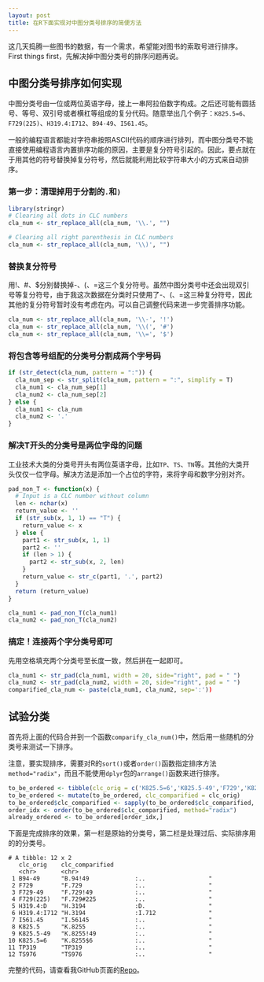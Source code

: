 ```yaml
---
layout: post
title: 在R下面实现对中图分类号排序的简便方法
---
```


这几天捣腾一些图书的数据，有一个需求，希望能对图书的索取号进行排序。First things first，先解决掉中图分类号的排序问题再说。

## 中图分类号排序如何实现

中图分类号由一位或两位英语字母，接上一串阿拉伯数字构成。之后还可能有圆括号、等号、双引号或者横杠等组成的复分代码。随意举出几个例子：`K825.5=6`、`F729(225)`、`H319.4:I712`、`B94-49`、`I561.45`。

一般的编程语言都能对字符串按照ASCII代码的顺序进行排列，而中图分类号不能直接使用编程语言内置排序功能的原因，主要是复分符号引起的。因此，要点就在于用其他的符号替换掉复分符号，然后就能利用比较字符串大小的方式来自动排序。

### 第一步：清理掉用于分割的`.`和`)`

```R
library(stringr)
# Clearing all dots in CLC numbers
cla_num <- str_replace_all(cla_num, '\\.', "")

# Clearing all right parenthesis in CLC numbers
cla_num <- str_replace_all(cla_num, '\\)', "")
```
### 替换复分符号

用!、#、$分别替换掉-、(、=这三个复分符号。虽然中图分类号中还会出现双引号等复分符号，由于我这次数据在分类时只使用了-、(、=这三种复分符号，因此其他的复分符号暂时没有考虑在内。可以自己调整代码来进一步完善排序功能。

```R
cla_num <- str_replace_all(cla_num, '\\-', '!')
cla_num <- str_replace_all(cla_num, '\\(', '#')
cla_num <- str_replace_all(cla_num, '\\=', '$')
```

### 将包含等号组配的分类号分割成两个字号码
```R
if (str_detect(cla_num, pattern = ":")) {
  cla_num_sep <- str_split(cla_num, pattern = ":", simplify = T)
  cla_num1 <- cla_num_sep[1]
  cla_num2 <- cla_num_sep[2]
} else {
  cla_num1 <- cla_num
  cla_num2 <- '.'
}
```

### 解决T开头的分类号是两位字母的问题

工业技术大类的分类号开头有两位英语字母，比如`TP`、`TS`、`TN`等。其他的大类开头仅仅一位字母。解决方法是添加一个占位的字符，来将字母和数字分别对齐。

```R
pad_non_T <- function(x) {
  # Input is a CLC number without column
  len <- nchar(x)
  return_value <- ''
  if (str_sub(x, 1, 1) == "T") {
    return_value <- x
  } else {
    part1 <- str_sub(x, 1, 1)
    part2 <- ''
    if (len > 1) {
      part2 <- str_sub(x, 2, len)
    }
    return_value <- str_c(part1, '.', part2)
  }
  return (return_value)
}

cla_num1 <- pad_non_T(cla_num1)
cla_num2 <- pad_non_T(cla_num2)
```

### 搞定！连接两个字分类号即可

先用空格填充两个分类号至长度一致，然后拼在一起即可。

```R
cla_num1 <- str_pad(cla_num1, width = 20, side="right", pad = " ")
cla_num2 <- str_pad(cla_num2, width = 20, side="right", pad = " ")
comparified_cla_num <- paste(cla_num1, cla_num2, sep=':'))
```

## 试验分类

首先将上面的代码合并到一个函数`comparify_cla_num()`中，然后用一些随机的分类号来测试一下排序。

注意，要实现排序，需要对R的`sort()`或者`order()`函数指定排序方法`method="radix"`，而且不能使用`dplyr`包的`arrange()`函数来进行排序。

```R
to_be_ordered <- tibble(clc_orig = c('K825.5=6','K825.5-49','F729','K825.5', 'F729(225)','F729-49','H319.4:I712','B94-49','I561.45','H319.4:D','TS976','TP319'))
to_be_ordered <- mutate(to_be_ordered, clc_comparified = clc_orig)
to_be_ordered$clc_comparified <- sapply(to_be_ordered$clc_comparified, comparify_cla_num)
order_idx <- order(to_be_ordered$clc_comparified, method="radix")
already_ordered <- to_be_ordered[order_idx,]
```

下面是完成排序的效果，第一栏是原始的分类号，第二栏是处理过后、实际排序用的的分类号。

```
# A tibble: 12 x 2
   clc_orig    clc_comparified                            
   <chr>       <chr>                                      
 1 B94-49      "B.94!49             :..                  "
 2 F729        "F.729               :..                  "
 3 F729-49     "F.729!49            :..                  "
 4 F729(225)   "F.729#225           :..                  "
 5 H319.4:D    "H.3194              :D.                  "
 6 H319.4:I712 "H.3194              :I.712               "
 7 I561.45     "I.56145             :..                  "
 8 K825.5      "K.8255              :..                  "
 9 K825.5-49   "K.8255!49           :..                  "
10 K825.5=6    "K.8255$6            :..                  "
11 TP319       "TP319               :..                  "
12 TS976       "TS976               :..                  "
```

完整的代码，请查看我GitHub页面的[Repo](https://github.com/scanthony/Ordering-Chinese-Library-Classification-Numbers)。
